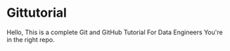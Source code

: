 # Gittutorial
Hello, This is a complete Git and GitHub Tutorial For Data Engineers
You're in the right repo.
